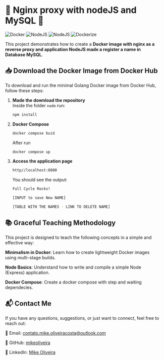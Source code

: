 # 🐳 Nginx proxy with nodeJS and MySQL 🚀

![Docker](https://img.shields.io/badge/DockerHub-OK-blue?logo=docker) ![NodeJS](https://img.shields.io/badge/NodeJS-21-green?logo=nodedotjs)  ![NodeJS](https://img.shields.io/badge/MySQL-21-4479A1?logo=mysql) ![Dockerize](https://img.shields.io/badge/Dockerize-v.9.2-green) 

This project demonstrates how to create a **Docker image with nginx as a reverse proxy and application NodeJS made a register a name in Database MySQL**.

## 📥 Download the Docker Image from Docker Hub

To download and run the minimal Golang Docker image from Docker Hub, follow these steps:

1. **Made the download the repository**  
   Inside the folder `node` run:
   ```bash
   npm install
   ```
2. **Docker Compose**
    
    ```bash
    docker compose buid
    ```
    After run
    ```bash
    docker compose up
    ```

3. **Access the application page**
    

    ```bash
    http//localhost:8080
    ```
    You should see the output:

    ```bash
    Full Cycle Rocks!

    [INPUT to save New NAME]

    [TABLE WITH THE NAMES - LINK TO DELETE NAME]
    ```
   

## 📚 Graceful Teaching Methodology
This project is designed to teach the following concepts in a simple and effective way:

**Minimalism in Docker**: Learn how to create lightweight Docker images using multi-stage builds.

**Node Basics**: Understand how to write and compile a simple Node (Express) application.

**Docker Compose**: Create a docker compose with step and waiting dependecies.

## 📬 Contact Me
If you have any questions, suggestions, or just want to connect, feel free to reach out:

📧 Email: contato.mike.oliveiracosta@outlook.com  

🐙 GitHub: [mikeoliveira](https://github.com/mikeoliveira)

🔗 LinkedIn: [Mike Oliveira](https://www.linkedin.com/in/mike-oliveira-970bbb56/)